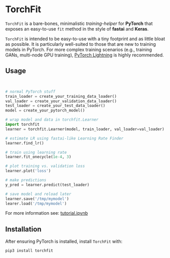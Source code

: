# TorchFit

`TorchFit` is a bare-bones, minimalistic *training-helper* for **PyTorch** that exposes an easy-to-use `fit` method in the style of **fastai** and **Keras**.  

`TorchFit` is intended to be easy-to-use with a tiny footprint and as little bloat as possible. It is particularly well-suited to those that are new to training models in PyTorch. For more complex training scenarios (e.g., training GANs, multi-node GPU training), [PyTorch Lightning](https://github.com/PyTorchLightning/pytorch-lightning) is highly recommended.


## Usage

```python


# normal PyTorch stuff
train_loader = create_your_training_data_loader()
val_loader = create_your_validation_data_loader()
test_loader = create_your_test_data_loader()
model = create_your_pytorch_model()

# wrap model and data in torchfit.Learner
import torchfit
learner = torchfit.Learner(model, train_loader, val_loader=val_loader)

# estimate LR using fastai-like Learning Rate Finder
learner.find_lr()

# train using learning rate
learner.fit_onecycle(1e-4, 3)

# plot training vs. validation loss
learner.plot('loss')

# make predictions
y_pred = learner.predict(test_loader)

# save model and reload later
learner.save('/tmp/mymodel')
learer.load('/tmp/mymodel')
```

For more information see: [tutorial.ipynb](https://github.com/amaiya/torchfit/blob/master/examples/tutorial.ipynb)


## Installation

After ensuring PyTorch is installed, install `TorchFit` with:

```
pip3 install torchfit

```

<!-- pip3 install torch==1.3.1+cu100 torchvision==0.4.2+cu100 -f https://download.pytorch.org/whl/torch_stable.html -->
